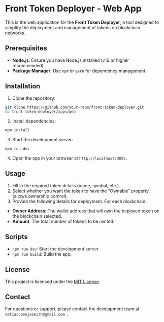 # Front Token Deployer - Web App

This is the web application for the **Front Token Deployer**, a tool designed to simplify the deployment and management of tokens on blockchain networks.

## Prerequisites

- **Node.js**: Ensure you have Node.js installed (v16 or higher recommended).
- **Package Manager**: Use `npm` or `yarn` for dependency management.

## Installation

1. Clone the repository:
  ```bash
  git clone https://github.com/your-repo/front-token-deployer.git
  cd front-token-deployer/apps/web
  ```

2. Install dependencies:
  ```bash
  npm install
  ```

3. Start the development server:
  ```bash
  npm run dev
  ```

4. Open the app in your browser at `http://localhost:3005`.

## Usage

1. Fill in the required token details (name, symbol, etc.).
2. Select whether you want the token to have the "Ownable" property (allows ownership control).
3. Provide the following details for deployment. For each blockchain:
  - **Owner Address**: The wallet address that will own the deployed token on the blockchain selected.
  - **Amount**: The total number of tokens to be minted.

## Scripts

- `npm run dev`: Start the development server.
- `npm run build`: Build the app.

## License

This project is licensed under the [MIT License](LICENSE).

## Contact

For questions or support, please contact the development team at `matias.ovejasmith@gmail.com `.